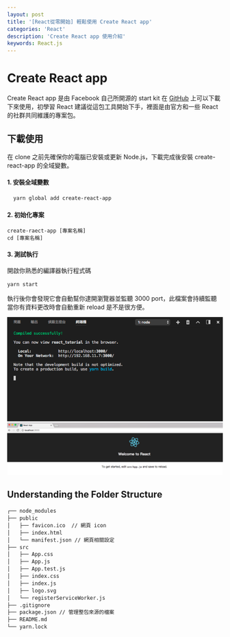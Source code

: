 ```yaml
---
layout: post
title: '[React從零開始] 輕鬆使用 Create React app'
categories: 'React'
description: 'Create React app 使用介紹'
keywords: React.js
---
```


# Create React app
Create React app 是由 Facebook 自己所開源的 start kit 在 [GitHub](https://github.com/facebookincubator/create-react-app) 上可以下載下來使用，初學習 React 建議從這包工具開始下手，裡面是由官方和一些 React 的社群共同維護的專案包。

## 下載使用
在 clone 之前先確保你的電腦已安裝或更新 Node.js，下載完成後安裝 create-react-app 的全域變數。

#### 1. 安裝全域變數

```bash
  yarn global add create-react-app
  ```

#### 2. 初始化專案

```bbash
create-raect-app [專案名稱]
cd [專案名稱]
```

#### 3. 測試執行

開啟你熟悉的編譯器執行程式碼

```bash
yarn start
```

執行後你會發現它會自動幫你逮開瀏覽器並監聽 3000 port，此檔案會持續監聽當你有資料更改時會自動重新 reload 是不是很方便。

<img src="/images/posts/react/img1061213-1.png">

<img src="/images/posts/react/img1061213-2.png">

## Understanding the Folder Structure

```bash
┌── node_modules
├── public
│   ├── favicon.ico  // 網頁 icon
│   ├── index.html 
│   └── manifest.json // 網頁相關設定
├── src
│   ├── App.css
│   ├── App.js
│   ├── App.test.js
│   ├── index.css
│   ├── index.js
│   ├── logo.svg
│   └── registerServiceWorker.js
├── .gitignore
├── package.json // 管理整包來源的檔案
├── README.md
└── yarn.lock
```
